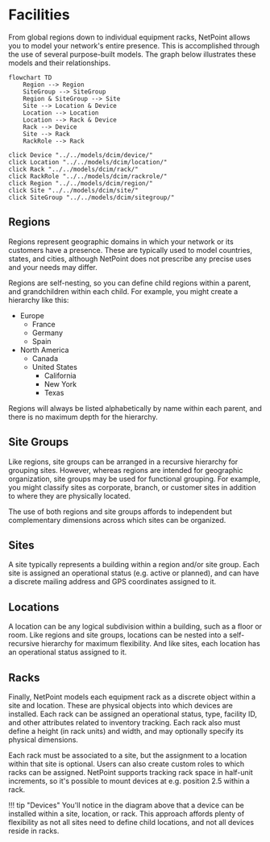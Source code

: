 # Facilities

From global regions down to individual equipment racks, NetPoint allows you to model your network's entire presence. This is accomplished through the use of several purpose-built models. The graph below illustrates these models and their relationships.

```mermaid
flowchart TD
    Region --> Region
    SiteGroup --> SiteGroup
    Region & SiteGroup --> Site
    Site --> Location & Device
    Location --> Location
    Location --> Rack & Device
    Rack --> Device
    Site --> Rack
    RackRole --> Rack

click Device "../../models/dcim/device/"
click Location "../../models/dcim/location/"
click Rack "../../models/dcim/rack/"
click RackRole "../../models/dcim/rackrole/"
click Region "../../models/dcim/region/"
click Site "../../models/dcim/site/"
click SiteGroup "../../models/dcim/sitegroup/"
```

## Regions

Regions represent geographic domains in which your network or its customers have a presence. These are typically used to model countries, states, and cities, although NetPoint does not prescribe any precise uses and your needs may differ.

Regions are self-nesting, so you can define child regions within a parent, and grandchildren within each child. For example, you might create a hierarchy like this:

* Europe
    * France
    * Germany
    * Spain
* North America
    * Canada
    * United States
        * California
        * New York
        * Texas

Regions will always be listed alphabetically by name within each parent, and there is no maximum depth for the hierarchy.

## Site Groups

Like regions, site groups can be arranged in a recursive hierarchy for grouping sites. However, whereas regions are intended for geographic organization, site groups may be used for functional grouping. For example, you might classify sites as corporate, branch, or customer sites in addition to where they are physically located.

The use of both regions and site groups affords to independent but complementary dimensions across which sites can be organized.

## Sites

A site typically represents a building within a region and/or site group. Each site is assigned an operational status (e.g. active or planned), and can have a discrete mailing address and GPS coordinates assigned to it.

## Locations

A location can be any logical subdivision within a building, such as a floor or room. Like regions and site groups, locations can be nested into a self-recursive hierarchy for maximum flexibility. And like sites, each location has an operational status assigned to it.

## Racks

Finally, NetPoint models each equipment rack as a discrete object within a site and location. These are physical objects into which devices are installed. Each rack can be assigned an operational status, type, facility ID, and other attributes related to inventory tracking. Each rack also must define a height (in rack units) and width, and may optionally specify its physical dimensions.

Each rack must be associated to a site, but the assignment to a location within that site is optional. Users can also create custom roles to which racks can be assigned. NetPoint supports tracking rack space in half-unit increments, so it's possible to mount devices at e.g. position 2.5 within a rack.

!!! tip "Devices"
    You'll notice in the diagram above that a device can be installed within a site, location, or rack. This approach affords plenty of flexibility as not all sites need to define child locations, and not all devices reside in racks.
